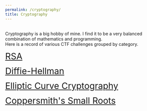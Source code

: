 ```yaml
---
permalink: /cryptography/
title: Cryptography
---
```


<br>
Cryptography is a big hobby of mine. I find it to be a very balanced combination of mathematics and programming. <br>
Here is a record of various CTF challenges grouped by category. 

<span style="font-size:2em;">   [RSA](/cryptography/rsa)   </span>


<span style="font-size:2em;">   [Diffie-Hellman](/cryptography/diffie-hellman)   </span>


<span style="font-size:2em;">   [Elliptic Curve Cryptography](/cryptography/ecc)   </span>


<span style="font-size:2em;">   [Coppersmith's Small Roots](/cryptography/small-roots)   </span>
